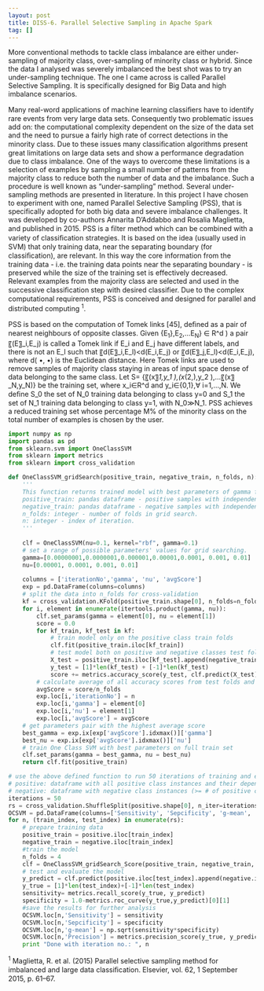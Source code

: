 ```yaml
---
layout: post
title: DISS-6. Parallel Selective Sampling in Apache Spark
tag: []
---
```


More conventional methods to tackle class imbalance are either under-sampling of majority class, over-sampling of minority class or hybrid. Since the data I analysed was severely imbalanced the best shot was to try an under-sampling technique. The one I came across is called Parallel Selective Sampling. It is specifically designed for Big Data and high imbalance scenarios. 

Many real-word applications of machine learning classiﬁers have to identify rare events from very large data sets. Consequently two problematic issues add on: the computational complexity dependent on the size of the data set and the need to pursue a fairly high rate of correct detections in the minority class. Due to these issues many classiﬁcation algorithms present great limitations on large data sets and show a performance degradation due to class imbalance. One of the ways to overcome these limitations is a selection of examples by sampling a small number of patterns from the majority class to reduce both the number of data and the imbalance. Such a procedure is well known as “under-sampling” method. Several under-sampling methods are presented in literature. In this project I have chosen to experiment with one, named Parallel Selective Sampling (PSS), that is specifically adopted for both big data and severe imbalance challenges. It was developed by co-authors Annarita D’Addabbo and Rosalia Maglietta, and published in 2015. PSS is a ﬁlter method which can be combined with a variety of classiﬁcation strategies. It is based on the idea (usually used in SVM) that only training data, near the separating boundary (for classiﬁcation), are relevant. In this way the core information from the training data - i.e. the training data points near the separating boundary - is preserved while the size of the training set is effectively decreased. Relevant examples from the majority class are selected and used in the successive classiﬁcation step with desired classifier. Due to the complex computational requirements, PSS is conceived and designed for parallel and distributed computing <sup>1</sup>.

PSS is based on the computation of Tomek links [45], deﬁned as a pair of nearest neighbours of opposite classes. Given {E<sub>1</sub>},E<sub>2</sub>,…E<sub>N</sub>} ∈ R^d \) a pair 〖(E〗_i,E_j) is called a Tomek link if E_i and E_j have different labels, and there is not an E_l such that 〖d(E〗_i,E_l)<d(E_i,E_j) or 〖d(E〗_j,E_l)<d(E_i,E_j), where d( •, •) is the Euclidean distance. Here Tomek links are used to remove samples of majority class staying in areas of input space dense of data belonging to the same class.
Let S= {〖(x〗_1,y_1 ),(x_(2,),y_2 ),…〖(x〗_N,y_N)} be the training set, where x_i∈R^d  and y_i∈{0,1},∀ i=1,…,N. We deﬁne S_0 the set of N_0 training data belonging to class y=0 and S_1 the set of N_1  training data belonging to class y=1, with N_0≫N_1. PSS achieves a reduced training set whose percentage M% of the minority class on the total number of examples is chosen by the user.


```python
import numpy as np
import pandas as pd
from sklearn.svm import OneClassSVM
from sklearn import metrics
from sklearn import cross_validation

def OneClassSVM_gridSearch(positive_train, negative_train, n_folds, n):
    '''
    This function returns trained model with best parameters of gamma for RBF kernel and nu.
    positive_train: pandas dataframe - positive samples with independent variables for grid search. Normalized if needed.
    negative_train: pandas dataframe - negative samples with independent variables for grid search. Normalized if needed. negative_train dataframe must be of the same size (rows and columns) as positive_train.
    n_folds: integer - number of folds in grid search.
    n: integer - index of iteration.
    '''
   
    clf = OneClassSVM(nu=0.1, kernel="rbf", gamma=0.1)
    # set a range of possible parameters' values for grid searching.
    gamma=[0.00000001,0.0000001,0.000001,0.00001,0.0001, 0.001, 0.01]
    nu=[0.00001, 0.0001, 0.001, 0.01]
    
    columns = ['iterationNo','gamma', 'nu', 'avgScore']
    exp = pd.DataFrame(columns=columns)
    # split the data into n_folds for cross-validation
    kf = cross_validation.KFold(positive_train.shape[0], n_folds=n_folds)
    for i, element in enumerate(itertools.product(gamma, nu)):
        clf.set_params(gamma = element[0], nu = element[1])
        score = 0.0
        for kf_train, kf_test in kf:
            # train model only on the positive class train folds
            clf.fit(positive_train.iloc[kf_train])
            # test model both on positive and negative classes test fold
            X_test = positive_train.iloc[kf_test].append(negative_train.iloc[kf_test])
            y_test = [1]*len(kf_test) + [-1]*len(kf_test)
            score += metrics.accuracy_score(y_test, clf.predict(X_test))
        # calculate average of all accuracy scores from test folds and store it in dataframe for later analysis
        avgScore = score/n_folds
        exp.loc[i,'iterationNo'] = n
        exp.loc[i,'gamma'] = element[0]
        exp.loc[i,'nu'] = element[1]
        exp.loc[i,'avgScore'] = avgScore
    # get parameters pair with the highest average score
    best_gamma = exp.ix[exp['avgScore'].idxmax()]['gamma']
    best_nu = exp.ix[exp['avgScore'].idxmax()]['nu']
    # train One Class SVM with best parameters on full train set
    clf.set_params(gamma = best_gamma, nu = best_nu)
    return clf.fit(positive_train)

# use the above defined function to run 50 iterations of training and evaluating One Class SVM
# positive: dataframe with all positive class instances and their dependent variables
# negative: dataframe with negative class instances (>= # of positive class instance) and their dependent variables
iterations = 50
rs = cross_validation.ShuffleSplit(positive.shape[0], n_iter=iterations, test_size=.25, random_state=0)
OCSVM = pd.DataFrame(columns=['Sensitivity', 'Sepcificity', 'g-mean', 'Precision'])
for n, (train_index, test_index) in enumerate(rs):
    # prepare training data
    positive_train = positive.iloc[train_index] 
    negative_train = negative.iloc[train_index]
    #train the model
    n_folds = 4
    clf = OneClassSVM_gridSearch_Score(positive_train, negative_train, n_folds, n)
    # test and evaluate the model
    y_predict = clf.predict(positive.iloc[test_index].append(negative.iloc[test_index]))
    y_true = [1]*len(test_index)+[-1]*len(test_index)
    sensitivity= metrics.recall_score(y_true, y_predict)
    specificity = 1.0-metrics.roc_curve(y_true,y_predict)[0][1]
    #save the results for further analysis
    OCSVM.loc[n,'Sensitivity'] = sensitivity
    OCSVM.loc[n,'Sepcificity'] = specificity
    OCSVM.loc[n,'g-mean'] = np.sqrt(sensitivity*specificity)
    OCSVM.loc[n,'Precision'] = metrics.precision_score(y_true, y_predict)
    print "Done with iteration no.: ", n
```

<sup>1</sup> Maglietta, R. et al. (2015) Parallel selective sampling method for imbalanced and large data classiﬁcation. Elsevier, vol. 62, 1 September 2015, p. 61–67.
